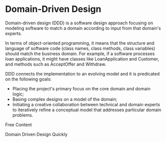 # Domain-Driven Design

Domain-driven design (DDD) is a software design approach focusing on modeling software to match a domain according to input from that domain's experts.

In terms of object-oriented programming, it means that the structure and language of software code (class names, class methods, class variables) should match the business domain. For example, if a software processes loan applications, it might have classes like LoanApplication and Customer, and methods such as AcceptOffer and Withdraw.

DDD connects the implementation to an evolving model and it is predicated on the following goals:

- Placing the project's primary focus on the core domain and domain logic;
- Basing complex designs on a model of the domain;
- Initiating a creative collaboration between technical and domain experts to iteratively refine a conceptual model that addresses particular domain problems.

<ResourceGroupTitle>Free Content</ResourceGroupTitle>

<BadgeLink colorScheme='blue' badgeText='Official Docs' href='https://matfrs2.github.io/RS2/predavanja/literatura/Avram%20A,%20Marinescu%20F.%20-%20Domain%20Driven%20Design%20Quickly.pdf'>Domain Driven Design Quickly</BadgeLink>
